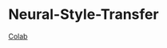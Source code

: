 # Neural-Style-Transfer

[Colab](https://colab.research.google.com/drive/17yuI5hLdA7MVuWGKIU6x0ILu-lbmukAE?usp=sharing)
